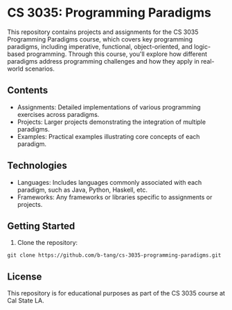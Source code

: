 # CS 3035: Programming Paradigms
This repository contains projects and assignments for the CS 3035 Programming Paradigms course, which covers key programming paradigms, including imperative, functional, object-oriented, and logic-based programming. Through this course, you'll explore how different paradigms address programming challenges and how they apply in real-world scenarios.

## Contents
- Assignments: Detailed implementations of various programming exercises across paradigms.
- Projects: Larger projects demonstrating the integration of multiple paradigms.
- Examples: Practical examples illustrating core concepts of each paradigm.

## Technologies
- Languages: Includes languages commonly associated with each paradigm, such as Java, Python, Haskell, etc.
- Frameworks: Any frameworks or libraries specific to assignments or projects.

## Getting Started
1. Clone the repository:
```
git clone https://github.com/b-tang/cs-3035-programming-paradigms.git
``` 

## License 
This repository is for educational purposes as part of the CS 3035 course at Cal State LA. 

